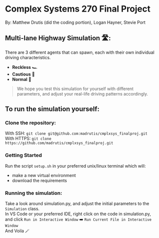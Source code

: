 # Complex Systems 270 Final Project
By: Matthew Drutis (did the coding portion), Logan Hayner, Stevie Port

## Multi-lane Highway Simulation 🛣️:

There are 3 different agents that can spawn, each with their own individual driving characteristics.
- **Reckless** 🏎️
- **Cautious** 👵
- **Normal** 🚙

> We hope you test this simulation for yourself with different parameters, and adjust your real-life driving patterns accordingly.
## To run the simulation yourself:
### Clone the repository:
With SSH:
`git clone git@github.com:madrutis/cmplxsys_finalproj.git`<br>
With HTTPS:
`git clone https://github.com/madrutis/cmplxsys_finalproj.git`

### Getting Started
Run the script `setup.sh` in your preferred unix/linux terminal which will:
- make a new virtual environment
- download the requirements

### Running the simulation:
Take a look around simulation.py, and adjust the initial parameters to the `Simulation` class.<br>
In VS Code or your preferred IDE, right click on the code in simulation.py, and click `Run in Interactive Window` ➡️ `Run Current File in Interactive Window`<br>
And Voila 🪄
